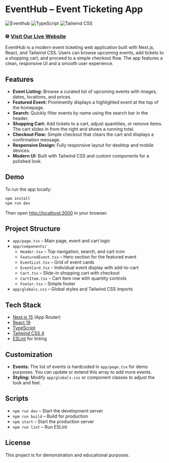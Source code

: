 # EventHub – Event Ticketing App
![Eventhub](https://img.shields.io/badge/Built%20with-Next.js-black?style=for-the-badge&logo=next.js)
![TypeScript](https://img.shields.io/badge/TypeScript-007ACC?style=for-the-badge&logo=typescript&logoColor=white)
![Tailwind CSS](https://img.shields.io/badge/Tailwind_CSS-38B2AC?style=for-the-badge&logo=tailwind-css&logoColor=white)

### 🌐 [Visit Our Live Website](https://eventhub-taupe.vercel.app/)
EventHub is a modern event ticketing web application built with Next.js, React, and Tailwind CSS. Users can browse upcoming events, add tickets to a shopping cart, and proceed to a simple checkout flow. The app features a clean, responsive UI and a smooth user experience.

## Features

- **Event Listing:** Browse a curated list of upcoming events with images, dates, locations, and prices.
- **Featured Event:** Prominently displays a highlighted event at the top of the homepage.
- **Search:** Quickly filter events by name using the search bar in the header.
- **Shopping Cart:** Add tickets to a cart, adjust quantities, or remove items. The cart slides in from the right and shows a running total.
- **Checkout Flow:** Simple checkout that clears the cart and displays a confirmation message.
- **Responsive Design:** Fully responsive layout for desktop and mobile devices.
- **Modern UI:** Built with Tailwind CSS and custom components for a polished look.

## Demo

To run the app locally:

```bash
npm install
npm run dev
```

Then open [http://localhost:3000](http://localhost:3000) in your browser.

## Project Structure

- `app/page.tsx` – Main page, event and cart logic
- `app/components/`
  - `Header.tsx` – Top navigation, search, and cart icon
  - `FeaturedEvent.tsx` – Hero section for the featured event
  - `EventList.tsx` – Grid of event cards
  - `EventCard.tsx` – Individual event display with add-to-cart
  - `Cart.tsx` – Slide-in shopping cart with checkout
  - `CartItem.tsx` – Cart item row with quantity controls
  - `Footer.tsx` – Simple footer
- `app/globals.css` – Global styles and Tailwind CSS imports

## Tech Stack

- [Next.js 15](https://nextjs.org/) (App Router)
- [React 19](https://react.dev/)
- [TypeScript](https://www.typescriptlang.org/)
- [Tailwind CSS 4](https://tailwindcss.com/)
- [ESLint](https://eslint.org/) for linting

## Customization

- **Events:** The list of events is hardcoded in `app/page.tsx` for demo purposes. You can update or extend this array to add more events.
- **Styling:** Modify `app/globals.css` or component classes to adjust the look and feel.

## Scripts

- `npm run dev` – Start the development server
- `npm run build` – Build for production
- `npm start` – Start the production server
- `npm run lint` – Run ESLint

## License

This project is for demonstration and educational purposes.
